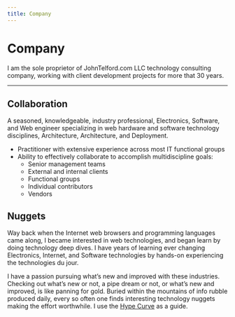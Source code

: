 ```yaml
---
title: Company
---
```



# Company

I am the sole proprietor of JohnTelford.com LLC technology consulting company, working with client  development projects for more that 30 years.

---

## Collaboration

A seasoned, knowledgeable, industry professional, Electronics, Software, and Web engineer specializing in web hardware and software technology disciplines, Architecture, Architecture, and Deployment.

- Practitioner with extensive experience across most IT functional groups
- Ability to effectively collaborate to accomplish multidiscipline goals:
    - Senior management teams
    - External and internal clients
    - Functional groups
    - Individual contributors
    - Vendors

## Nuggets
Way back when the Internet web browsers and programming languages came along, I became interested in web technologies, and began learn by doing technology deep dives. I have years of learning ever changing Electronics, Internet, and Software technologies by hands-on experiencing the technologies du jour.

I have a passion pursuing what’s new and improved with these industries. Checking out what’s new or not, a pipe dream or not, or what’s new and improved, is like panning for gold. Buried within the mountains of info rubble produced daily, every so often one finds interesting technology nuggets making the effort worthwhile. I use the [Hype Curve](hype_curve.md) as a guide.

